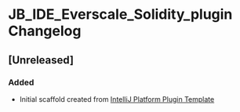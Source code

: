 <!-- Keep a Changelog guide -> https://keepachangelog.com -->

# JB_IDE_Everscale_Solidity_plugin Changelog

## [Unreleased]
### Added
- Initial scaffold created from [IntelliJ Platform Plugin Template](https://github.com/JetBrains/intellij-platform-plugin-template)
